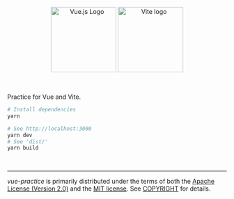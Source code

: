 <p align=center>
  <img width=150 src="https://vuejs.org/images/logo.png" alt="Vue.js Logo">
  <img width=150 src="https://vitejs.dev/logo.svg" alt="Vite logo">
</p>

&nbsp;

Practice for Vue and Vite.

```bash
# Install dependencies
yarn

# See http://localhost:3000
yarn dev
# See 'dist/'
yarn build
```

&nbsp;

--------
*vue-practice* is primarily distributed under the terms of both the [Apache
License (Version 2.0)] and the [MIT license]. See [COPYRIGHT] for details.

[Apache License (Version 2.0)]: LICENSE-APACHE
[MIT license]: LICENSE-MIT
[COPYRIGHT]: COPYRIGHT

